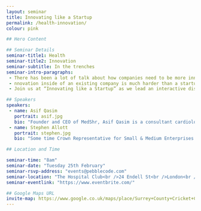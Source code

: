 ```yaml
---
layout: seminar
title: Innovating like a Startup
permalink: /health-innovation/
colour: pink

## Hero Content

## Seminar Details
seminar-title1: Health
seminar-title2: Innovation
seminar-subtitle: In the trenches
seminar-intro-paragraphs:
 - There has been a lot of talk about how companies need to be more innovative, but very little on what stops them from doing so.
 - nnovation inside of an existing company is much harder than a startup. For most companies it feels like innovation can only happen by chance, not by design. The question is – why?
 - Join us at “Innovating like a Startup” as we lead an interactive discussion and workshop to identify root causes and bottlenecks companies face when creating a culture of continuous innovation.

## Speakers
speakers:
 - name: Asif Qasim
   portrait: asif.jpg
   bio: "Founder and CEO of MedShr, Asif Qasim is a consultant cardiologist and NHS Clinical Director based in London, England. He has over 10 years in online social media, and after successfully launching a case discussion network for cardiologists, he is now leading the MedShr team to build this global, multi-specialty network for doctors."
 - name: Stephen Allott
   portrait: stephen.jpg
   bio: "Some time Crown Representative for Small & Medium Enterprises in the Cabinet Office and UK delegate for the D5. Chaired BACFI, Jacobs Rimell, Parc Technology, Inforsense, Applied Generics, COE Group Plc, The Red Gate Council of Advisers, Tideway Systems and Trinamo. NXD on Bright Computing, Trampoline and Zeus.Founded the Cambridge Computer Lab Ring and co-founded Trinamo. President, CFO and main board director of Micromuse Inc. (NASDAQ: MUSE). Worked for McKinsey, Sun Microsystems, Xerox and Essex Court Chambers. Graduate of Trinity College Cambridge, Barrister (Gray’s Inn), Member of the Bar Council of England and Wales, City Fellow of Hughes Hall Cambridge University."

## Location and Time

seminar-time: "8am"
seminar-date: "Tuesday 25th February"
seminar-rsvp-address: "events@pebblecode.com"
seminar-location: "The Hospital Club<br />24 Endell St<br />London<br />WC2H 9HQ"
seminar-eventlink: "https://www.eventbrite.com/"

## Google Maps URL
invite-map: https://www.google.co.uk/maps/place/Surrey+County+Cricket+Club/@51.483612,-0.11492,15z/data=!4m2!3m1!1s0x0:0xf09a6ef184954e68?sa=X&ved=0CJABEPwSMA1qFQoTCKatle_TlMYCFckj2wodDEYAbw
---
```



